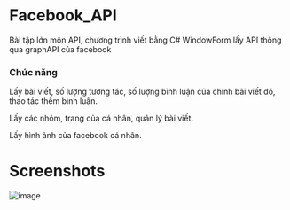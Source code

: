 # Facebook_API

  Bài tập lớn môn API, chương trình viết bằng C# WindowForm lấy API thông qua graphAPI của facebook

### Chức năng
  Lấy bài viết, số lượng tương tác, số lượng bình luận của chính bài viết đó, thao tác thêm bình luận.
  
  Lấy các nhóm, trang của cá nhân, quản lý bài viết.
  
  Lấy hình ảnh của facebook cá nhân.

# Screenshots
![image](https://user-images.githubusercontent.com/94843727/216826533-e5d2fa2d-5885-412d-8e99-3244b335ddbf.png)
